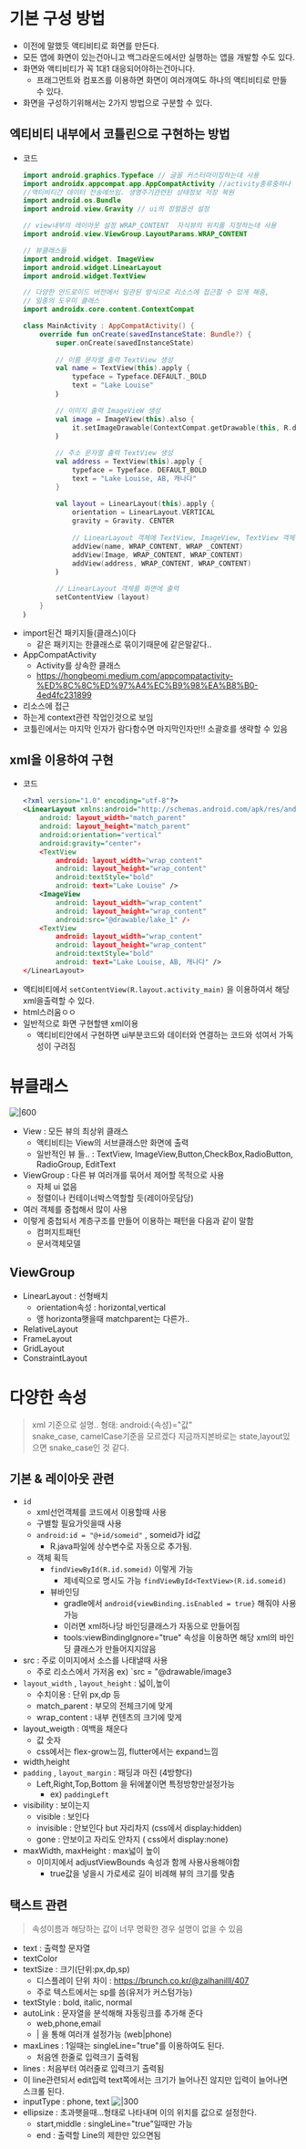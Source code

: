 # 기본 구성 방법
- 이전에 말했듯 액티비티로 화면를 만든다.
- 모든 앱에 화면이 있는건아니고 백그라운드에서만 실행하는 앱을 개발할 수도 있다.
- 화면와 액티비티가 꼭 1대1 대응되어야하는건아니다.
	- 프래그먼트와 컴포즈를 이용하면 화면이 여러개여도 하나의 액티비티로 만들 수 있다.
- 화면을 구성하기위해서는 2가지 방법으로 구분할 수 있다.

## 엑티비티 내부에서 코틀린으로 구현하는 방법
- 코드
	```kotlin
	import android.graphics.Typeface // 글꼴 커스터마이징하는데 사용
	import androidx.appcompat.app.AppCompatActivity //activity종류중하나
	//액티비티간 데이터 전송에쓰임. 생명주기관련된 상태정보 저장 복원
	import android.os.Bundle 
	import android.view.Gravity // ui의 정렬옵션 설정
	
	// view내부의 레이아웃 설정 WRAP_CONTENT  자식뷰의 위치를 지정하는데 사용
	import android.view.ViewGroup.LayoutParams.WRAP_CONTENT
	
	// 뷰클래스들
	import android.widget. ImageView
	import android.widget.LinearLayout 
	import android.widget.TextView 
	
	// 다양한 안드로이드 버전에서 일관된 방식으로 리소스에 접근할 수 있게 해줌,
	// 일종의 도우미 클래스
	import androidx.core.content.ContextCompat
	
	class MainActivity : AppCompatActivity() {
		override fun onCreate(savedInstanceState: Bundle?) {
			super.onCreate(savedInstanceState)
			
			// 이름 문자열 출력 TextView 생성
			val name = TextView(this).apply {
				typeface = Typeface.DEFAULT._BOLD
				text = "Lake Louise"
			｝
		
			// 이미지 출력 ImageVieW 생성
			val image = ImageView(this).also {
				it.setImageDrawable(ContextCompat.getDrawable(this, R.drawable.lake_1))
			｝
			
			// 주소 문자열 출력 TextView 생성
			val address = TextView(this).apply {
				typeface = Typeface. DEFAULT_BOLD
				text = "Lake Louise, AB, 캐나다"
			}
			
			val layout = LinearLayout(this).apply {
				orientation = LinearLayout.VERTICAL
				gravity = Gravity. CENTER
				
				// LinearLayout 객체에 TextView, ImageView, TextView 객체 추가
				addView(name, WRAP_CONTENT, WRAP _CONTENT)
				addView(Image, WRAP_CONTENT, WRAP_CONTENT)
				addView(address, WRAP_CONTENT, WRAP_CONTENT)
			｝
			
			// LinearLayout 객체를 화면에 출력
			setContentView (layout)
		}
	｝
	```
- import된건 패키지들(클래스)이다
	- 같은 패키지는 한클래스로 묶이기때문에 같은말같다..
- AppCompatActivity
	- Activity를 상속한 클래스
	- https://hongbeomi.medium.com/appcompatactivity-%ED%8C%8C%ED%97%A4%EC%B9%98%EA%B8%B0-4ed4fc231899
- 리소스에 접근
- 하는게 context관련 작업인것으로 보임
- 코틀린에서는 마지막 인자가 람다함수면 마지막인자만!! 소괄호를 생략할 수 있음
## xml을 이용하여 구현
- 코드
	```xml
	<?xml version="1.0" encoding="utf-8"?>
	<LinearLayout xmlns:android="http://schemas.android.com/apk/res/android"
		android: layout_width="match_parent" 
		android: layout_height="match_parent"
		android:orientation="vertical"
		android:gravity="center"›
		<TextView
			android: layout_width="wrap_content" 
			android: layout_height="wrap_content"
			android:textStyle="bold"
			android: text="Lake Louise" />
		<ImageView
			android: layout_width="wrap_content" 
			android: layout_height="wrap_content"
			android:src="@drawable/lake_1" /›
		<TextView
			android: layout_width="wrap_content"
			android: layout_height="wrap_content"
			android:textStyle="bold"
			android: text="Lake Louise, AB, 캐나다" />
	</LinearLayout>
	```
- 액티비티에서 `setContentView(R.layout.activity_main)` 을 이용하여서 해당 xml을출력할 수 있다.
- html스러움ㅇㅇ
- 일반적으로 화면 구현할땐 xml이용
	- 액티비티안에서 구현하면 ui부분코드와 데이터와 연결하는 코드와 섞여서 가독성이 구려짐

# 뷰클래스
![|600](assets/4_화면%20구성-20241223010710073.png)

- View  : 모든 뷰의 최상위 클래스
	- 액티비티는 View의 서브클래스만 화면에 출력
	- 일반적인 뷰 들.. : TextView, ImageView,Button,CheckBox,RadioButton, RadioGroup, EditText
- ViewGroup : 다른 뷰 여러개를 묶어서 제어할 목적으로 사용
	- 자체 ui 없음
	- 정렬이나 컨테이너박스역할할 듯(레이아웃담당)
- 여러 객체를 중첩해서 많이 사용
- 이렇게 중첩되서 계층구조를 만들어 이용하는 패턴을 다음과 같이 말함
	- 컴퍼지트패턴
	- 문서객체모델

## ViewGroup
- LinearLayout : 선형배치
	- orientation속성 : horizontal,vertical
	- 앵 horizonta햇을때 matchparent는 다른가..
- RelativeLayout 
- FrameLayout
- GridLayout
- ConstraintLayout




# 다양한 속성
> xml 기준으로 설명..
> 형태: android:{속성}="값"  
> snake_case, camelCase기준을 모르겠다
> 지금까지본바로는 state,layout있으면 snake_case인 것 같다.

## 기본 & 레이아웃 관련
- `id` 
	- xml선언객체를 코드에서 이용할때 사용
	- 구별할 필요가잇을때 사용
	- `android:id = "@+id/someid"`  , someid가 id값
		- R.java파일에 상수변수로 자동으로 추가됨.
	- 객체 획득
		- `findViewById(R.id.someid)` 이렇게 가능
			- 제네릭으로 명시도 가능 `findViewById<TextView>(R.id.someid)`
		- 뷰바인딩
			- gradle에서 `android{viewBinding.isEnabled = true}` 해줘야 사용가능
			- 이러면 xml하나당 바인딩클래스가 자동으로 만들어짐
			- tools:viewBindingIgnore="true" 속성을 이용하면 해당 xml의 바인딩 클래스가 만들어지지않음
- src : 주로 이미지에서 소스를 나태낼때 사용
	- 주로 리소스에서 가저옴 ex) `src = "@drawable/image3
- `layout_width`  , `layout_height` : 넓이,높이
	- 수치이용 : 단위 px,dp 등
	- match_parent : 부모의 전체크기에 맞게
	- wrap_content : 내부 컨텐츠의 크기에 맞게
- layout_weigth : 여백을 채운다
	- 값 숫자
	- css에서는 flex-grow느낌, flutter에서는 expand느낌
- width,height
- `padding` , `layout_margin` : 패딩과 마진 (4방향다)
	- Left,Right,Top,Bottom 을 뒤에붙이면 특정방향만설정가능
		- ex) `paddingLeft`
- visibility : 보이는지
	- visible : 보인다
	- invisible : 안보인다 but 자리차지 (css에서 display:hidden)
	- gone : 안보이고 자리도 안차지 ( css에서 display:none)
- maxWidth, maxHeight : max넓이 높이
	- 이미지에서 adjustViewBounds 속성과 함께 사용사용해야함
		- true값을 넣을시 가로세로 길이 비례해 뷰의 크기를 맞춤

## 택스트 관련
>속성이름과 해당하는 값이 너무 명확한 경우 설명이 없을 수 있음
- text : 출력할 문자열
- textColor
- textSize : 크기(단위:px,dp,sp)
	- 디스플레이 단위 차이 : https://brunch.co.kr/@zalhanilll/407
	- 주로 텍스트에서는 sp를 씀(유저가 커스텀가능)
- textStyle : bold, italic, normal
- autoLink : 문자열을 분석해해 자동링크를 추가해 준다
	- web,phone,email
	- | 을 통해 여러개 설정가능 (web|phone)
- maxLines : 1일때는 singleLine="true"를 이용하여도 된다.
	- 처음엔 한줄로 입력크기 출력됨
- lines : 처음부터 여러줄로 입력크기 출력됨
- 이 line관련되서 edit입력 text쪽에서는 크기가 늘어나진 않지만 입력이 늘어나면 스크롤 된다.
- inputType : phone, text
  ![|300](assets/4_화면%20구성-20241224000559232.png)
- ellipsize : 초과햇을때...형태로 나타내며 이의 위치를 값으로 설정한다.
	- start,middle : singleLine="true"일때만 가능
	- end : 출력할 Line의 제한만 있으면됨
